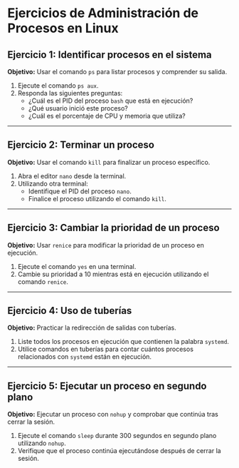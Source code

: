 # Ejercicios de Administración de Procesos en Linux

## Ejercicio 1: Identificar procesos en el sistema
**Objetivo:** Usar el comando `ps` para listar procesos y comprender su salida.

1. Ejecute el comando `ps aux`.
2. Responda las siguientes preguntas:
   - ¿Cuál es el PID del proceso `bash` que está en ejecución?
   - ¿Qué usuario inició este proceso?
   - ¿Cuál es el porcentaje de CPU y memoria que utiliza?

---

## Ejercicio 2: Terminar un proceso
**Objetivo:** Usar el comando `kill` para finalizar un proceso específico.

1. Abra el editor `nano` desde la terminal.
2. Utilizando otra terminal:
   - Identifique el PID del proceso `nano`.
   - Finalice el proceso utilizando el comando `kill`.

---

## Ejercicio 3: Cambiar la prioridad de un proceso
**Objetivo:** Usar `renice` para modificar la prioridad de un proceso en ejecución.

1. Ejecute el comando `yes` en una terminal.
2. Cambie su prioridad a 10 mientras está en ejecución utilizando el comando `renice`.

---

## Ejercicio 4: Uso de tuberías
**Objetivo:** Practicar la redirección de salidas con tuberías.

1. Liste todos los procesos en ejecución que contienen la palabra `systemd`.
2. Utilice comandos en tuberías para contar cuántos procesos relacionados con `systemd` están en ejecución.

---

## Ejercicio 5: Ejecutar un proceso en segundo plano
**Objetivo:** Ejecutar un proceso con `nohup` y comprobar que continúa tras cerrar la sesión.

1. Ejecute el comando `sleep` durante 300 segundos en segundo plano utilizando `nohup`.
2. Verifique que el proceso continúa ejecutándose después de cerrar la sesión.
